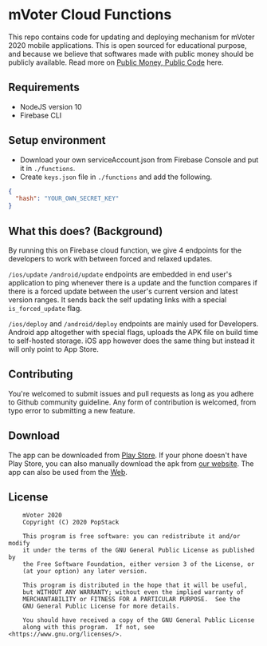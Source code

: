 # mVoter Cloud Functions

This repo contains code for updating and deploying mechanism for mVoter 2020 mobile applications. 
This is open sourced for educational purpose, and because we believe that softwares made with public money should be publicly available. Read more on [Public Money, Public Code](https://publiccode.asia/) here.

## Requirements
- NodeJS version 10
- Firebase CLI

## Setup environment
- Download your own serviceAccount.json from Firebase Console and put it in `./functions`.
- Create `keys.json` file in `./functions` and add the following.

```json
{
  "hash": "YOUR_OWN_SECRET_KEY"
}
```

## What this does? (Background)

By running this on Firebase cloud function, we give 4 endpoints for the developers to work with between forced and relaxed updates.

`/ios/update`
`/android/update` endpoints are embedded in end user's application to ping whenever there is a update and the function compares if there is
a forced update between the user's current version and latest version ranges. It sends back the self updating links with a special `is_forced_update` flag.

`/ios/deploy` and `/android/deploy` endpoints are mainly used for Developers. Android app altogether with special flags, uploads the APK file on build time to self-hosted
storage. iOS app however does the same thing but instead it will only point to App Store.

## Contributing

You're welcomed to submit issues and pull requests as long as you adhere to Github community guideline. Any form of contribution is welcomed, from typo error to submitting a new feature.

## Download

The app can be downloaded from [Play Store](https://play.google.com/store/apps/details?id=com.popstack.mvoter2015). If your phone doesn't have Play Store, you can also manually download the apk from [our website](https://mvoterapp.com/).
The app can also be used from the [Web](https://web.mvoterapp.com).

## License

```
    mVoter 2020
    Copyright (C) 2020 PopStack

    This program is free software: you can redistribute it and/or modify
    it under the terms of the GNU General Public License as published by
    the Free Software Foundation, either version 3 of the License, or
    (at your option) any later version.

    This program is distributed in the hope that it will be useful,
    but WITHOUT ANY WARRANTY; without even the implied warranty of
    MERCHANTABILITY or FITNESS FOR A PARTICULAR PURPOSE.  See the
    GNU General Public License for more details.

    You should have received a copy of the GNU General Public License
    along with this program.  If not, see <https://www.gnu.org/licenses/>.
```
